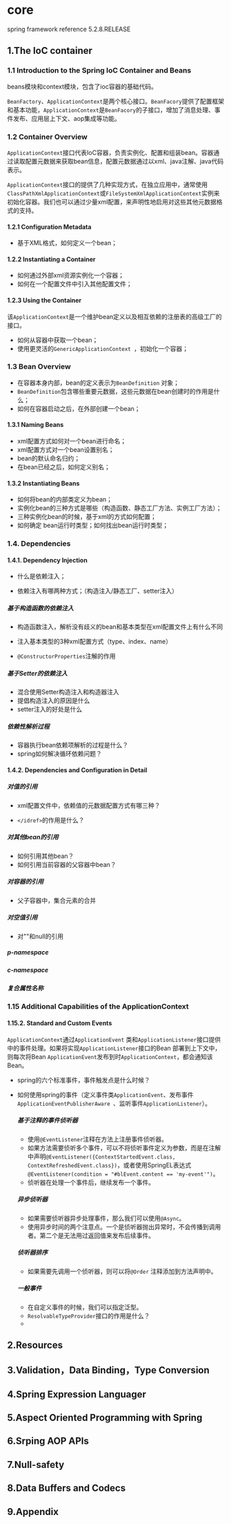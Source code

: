 # core

spring framework reference 5.2.8.RELEASE

## 1.The IoC container

### 1.1 Introduction to the Spring IoC Container and Beans

beans模块和context模块，包含了ioc容器的基础代码。

`BeanFactory`、`ApplicationContext`是两个核心接口。`BeanFacory`提供了配置框架和基本功能，`ApplicationContext`是`BeanFacory`的子接口，增加了消息处理、事件发布、应用层上下文、aop集成等功能。

### 1.2 Container Overview

`ApplicationContext`接口代表IoC容器，负责实例化、配置和组装bean。容器通过读取配置元数据来获取bean信息，配置元数据通过以xml、java注解、java代码表示。

`ApplicationContext`接口的提供了几种实现方式，在独立应用中，通常使用`ClassPathXmlApplicationContext`或`FileSystemXmlApplicationContext`实例来初始化容器。我们也可以通过少量xml配置，来声明性地启用对这些其他元数据格式的支持。

#### 1.2.1 Configuration Metadata

+ 基于XML格式，如何定义一个bean；

#### 1.2.2 Instantiating a Container

+ 如何通过外部xml资源实例化一个容器；
+ 如何在一个配置文件中引入其他配置文件；

#### 1.2.3 Using the Container

该`ApplicationContext`是一个维护bean定义以及相互依赖的注册表的高级工厂的接口。

+ 如何从容器中获取一个bean；
+ 使用更灵活的`GenericApplicationContext `，初始化一个容器；

### 1.3 Bean Overview

+ 在容器本身内部，bean的定义表示为`BeanDefinition` 对象；
+ `BeanDefinition`包含哪些重要元数据，这些元数据在bean创建时的作用是什么；
+ 如何在容器启动之后，在外部创建一个bean；

#### 1.3.1 Naming Beans

+ xml配置方式如何对一个bean进行命名；
+ xml配置方式对一个bean设置别名；
+ bean的默认命名归约；
+ 在bean已经之后，如何定义别名；

#### 1.3.2 Instantiating Beans

+ 如何将bean的内部类定义为bean；
+ 实例化bean的三种方式是哪些（构造函数、静态工厂方法、实例工厂方法）；
+ 三种实例化bean的时候，基于xml的方式如何配置；
+ 如何确定 bean运行时类型；如何找出bean运行时类型；

### 1.4. Dependencies

####  1.4.1. Dependency Injection

+ 什么是依赖注入；

+ 依赖注入有哪两种方式；（构造注入/静态工厂、setter注入）

##### 基于构造函数的依赖注入

+ 构造函数注入，解析没有歧义的bean和基本类型在xml配置文件上有什么不同

+ 注入基本类型的3种xml配置方式（type、index、name）

+  `@ConstructorProperties`注解的作用

##### 基于Setter的依赖注入

+ 混合使用Setter构造注入和构造器注入
+ 提倡构造注入的原因是什么
+ setter注入的好处是什么

##### 依赖性解析过程

+ 容器执行bean依赖项解析的过程是什么？
+ spring如何解决循环依赖问题？

#### 1.4.2. Dependencies and Configuration in Detail

##### 对值的引用

+ xml配置文件中，依赖值的元数据配置方式有哪三种？

+ `</idref>`的作用是什么？

##### 对其他bean的引用

+ 如何引用其他bean？
+ 如何引用当前容器的父容器中bean？

##### 对容器的引用

+ 父子容器中，集合元素的合并

##### 对空值引用

+ 对""和null的引用

##### p-namespace

##### c-namespace

##### 复合属性名称



### 1.15 Additional Capabilities of the ApplicationContext

####  1.15.2. Standard and Custom Events

`ApplicationContext`通过`ApplicationEvent` 类和`ApplicationListener`接口提供中的事件处理。如果将实现`ApplicationListener`接口的Bean 部署到上下文中，则每次将Bean `ApplicationEvent`发布到时`ApplicationContext`，都会通知该Bean。

+ spring的六个标准事件，事件触发点是什么时候？

+ 如何使用spring的事件（定义事件类`ApplicationEvent`、发布事件`ApplicationEventPublisherAware `、监听事件`ApplicationListener`）。

  ##### 基于注释的事件侦听器

  + 使用`@EventListener`注释在方法上注册事件侦听器。
  + 如果方法需要侦听多个事件，可以不将侦听事件定义为参数，而是在注解中声明`@EventListener({ContextStartedEvent.class, ContextRefreshedEvent.class})`，或者使用SpringEL表达式`@EventListener(condition = "#blEvent.content == 'my-event'")`。
  + 侦听器在处理一个事件后，继续发布一个事件。
  
  ##### 异步侦听器
  
  + 如果需要侦听器异步处理事件，那么我们可以使用`@Async`。
  + 使用异步时间的两个注意点。一个是侦听器抛出异常时，不会传播到调用者。第二个是无法用过返回值来发布后续事件。
  
  ##### 侦听器排序
  
  + 如果需要先调用一个侦听器，则可以将`@Order` 注释添加到方法声明中。
  
  ##### 一般事件
  
  + 在自定义事件的时候，我们可以指定泛型。
  + `ResolvableTypeProvider`接口的作用是什么？
  + 

## 2.Resources

## 3.Validation，Data Binding，Type Conversion

## 4.Spring Expression Languager

## 5.Aspect Oriented Programming with Spring

## 6.Srping AOP APIs

## 7.Null-safety

## 8.Data Buffers and Codecs

## 9.Appendix

